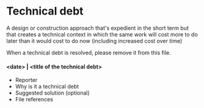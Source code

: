 # Technical debt

A design or construction approach that's expedient in the short term but that creates a technical context in which the same work will cost more to do later than it would cost to do now (including increased cost over time)

When a technical debt is resolved, please remove it from this file.

####  \<date> | \<title of the technical debt>

* Reporter
* Why is it a technical debt
* Suggested solution (optional)
* File references


